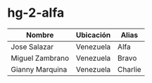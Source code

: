 # hg-2-alfa

|Nombre|Ubicación|Alias|
|------|---------|-----|
|Jose Salazar|Venezuela|Alfa|
|Miguel Zambrano|Venezuela|Bravo|
|Gianny Marquina|Venezuela|Charlie|
